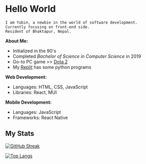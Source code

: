 # **Hello World**  

```
I am Yubin, a newbie in the world of software development.  
Currently focusing on front-end side.
Resident of Bhaktapur, Nepal.  
```

**About Me:**  
- Initialized in the 90's
- Completed *Bachelor of Science in Computer Science* in 2019
- Go-to PC game >> [Dota 2](https://www.dota2.com/home)
- My [Replit](https://replit.com/@YubinKarki) has some python programs  

**Web Development:**  
- Languages: HTML, CSS, JavaScript
- Libraries: React, MUI  

**Mobile Development:**  
- Languages: JavaScript
- Frameworks: React Native

## My Stats  
[![GitHub Streak](https://streak-stats.demolab.com/?user=yubinkarki&theme=dark)](https://git.io/streak-stats)

[![Top Langs](https://github-readme-stats.vercel.app/api/top-langs/?username=yubinkarki&layout=compact&theme=dark)](https://github.com/anuraghazra/github-readme-stats)
